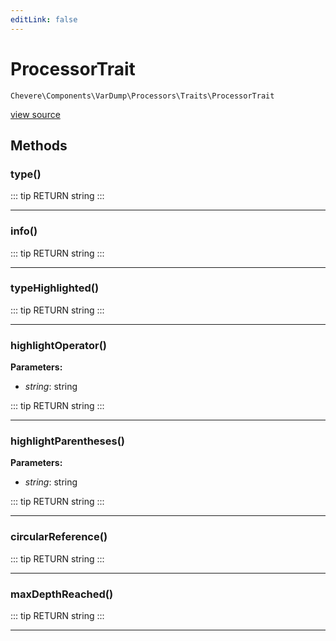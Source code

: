 ```yaml
---
editLink: false
---
```


# ProcessorTrait

`Chevere\Components\VarDump\Processors\Traits\ProcessorTrait`

[view source](https://github.com/chevere/chevere/blob/master/src/Chevere/Components/VarDump/Processors/Traits/ProcessorTrait.php)

## Methods

### type()

::: tip RETURN
string
:::

---

### info()

::: tip RETURN
string
:::

---

### typeHighlighted()

::: tip RETURN
string
:::

---

### highlightOperator()

**Parameters:**

- *string*: string

::: tip RETURN
string
:::

---

### highlightParentheses()

**Parameters:**

- *string*: string

::: tip RETURN
string
:::

---

### circularReference()

::: tip RETURN
string
:::

---

### maxDepthReached()

::: tip RETURN
string
:::

---
